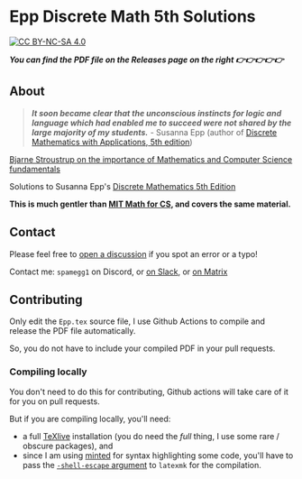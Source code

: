 # Epp Discrete Math 5th Solutions

[![CC BY-NC-SA 4.0][cc-by-nc-sa-shield]][cc-by-nc-sa]

***You can find the PDF file on the Releases page on the right 👉👉👉👉👉***

## About

> ***It soon became clear that the unconscious instincts for logic and language which had enabled me to succeed were not shared by the large majority of my students.*** - Susanna Epp (author of [Discrete Mathematics with Applications, 5th edition](https://www.amazon.com/Discrete-Mathematics-Applications-Susanna-Epp-ebook/dp/B07M87BWRC))

[Bjarne Stroustrup on the importance of Mathematics and Computer Science fundamentals](https://www.youtube.com/watch?v=-QxI-RP6-HM)

Solutions to Susanna Epp's [Discrete Mathematics 5th Edition](https://www.amazon.com/Discrete-Mathematics-Applications-Susanna-Epp-ebook/dp/B07M87BWRC)

**This is much gentler than [MIT Math for CS](https://github.com/spamegg1/Math-for-CS-solutions), and covers the same material.**

## Contact

Please feel free to [open a discussion](https://github.com/spamegg1/Epp-Discrete-Math-5th-solutions/discussions) if you spot an error or a typo!

Contact me: `spamegg1` on Discord, or [on Slack](https://join.slack.com/t/spamegg/shared_invite/zt-1vhzofzrl-ucBjeQEQkl9Ol3wpvL9VPw), or [on Matrix](https://matrix.to/#/!GQFJgtvxFByBVixTAi:matrix.org?via=matrix.org)

## Contributing

Only edit the `Epp.tex` source file, I use Github Actions to compile and release the PDF file automatically.

So, you do not have to include your compiled PDF in your pull requests.

### Compiling locally

You don't need to do this for contributing, Github actions will take care of it for you on pull requests.

But if you are compiling locally, you'll need:

- a full [TeXlive](https://www.tug.org/texlive/) installation (you do need the *full* thing, I use some rare / obscure packages), and
- since I am using [minted](https://github.com/gpoore/minted) for syntax highlighting some code, you'll have to pass the [`-shell-escape` argument](https://tex.stackexchange.com/questions/598818/how-can-i-enable-shell-escape#598819) to `latexmk` for the compilation.

[cc-by-nc-sa]: http://creativecommons.org/licenses/by-nc-sa/4.0/
[cc-by-nc-sa-shield]: https://img.shields.io/badge/License-CC%20BY--NC--SA%204.0-lightgrey.svg
